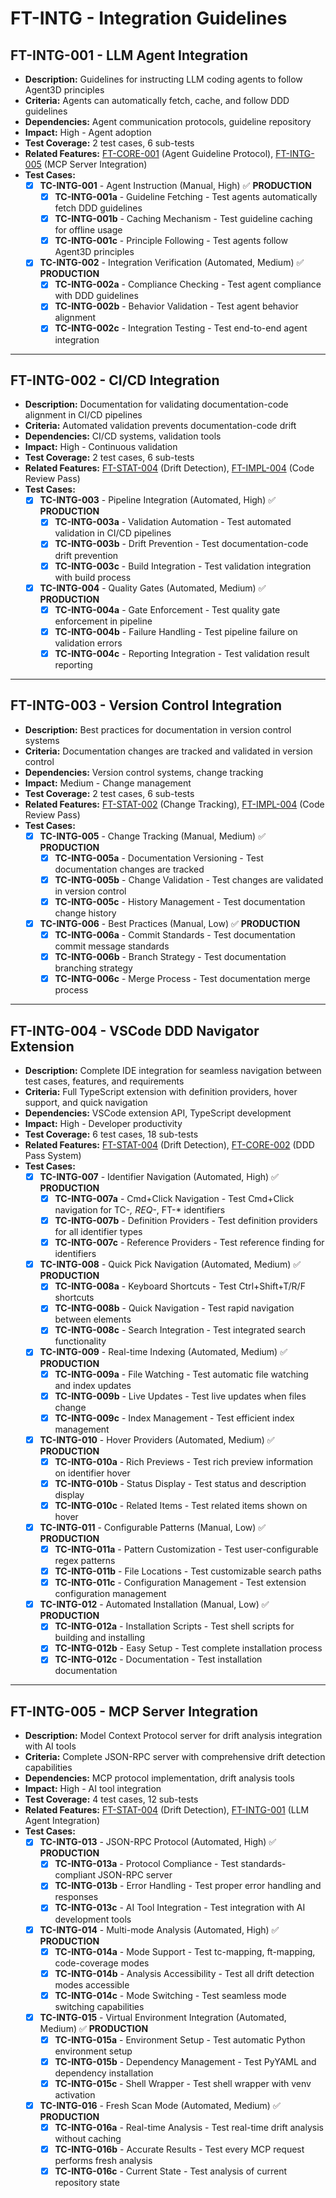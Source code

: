 # FT-INTG - Integration Guidelines

## FT-INTG-001 - LLM Agent Integration
- **Description:** Guidelines for instructing LLM coding agents to follow Agent3D principles
- **Criteria:** Agents can automatically fetch, cache, and follow DDD guidelines
- **Dependencies:** Agent communication protocols, guideline repository
- **Impact:** High - Agent adoption
- **Test Coverage:** 2 test cases, 6 sub-tests
- **Related Features:** [FT-CORE-001](core.md#ft-core-001) (Agent Guideline Protocol), [FT-INTG-005](integration.md#ft-intg-005) (MCP Server Integration)
- **Test Cases:**
    - [x] **TC-INTG-001** - Agent Instruction (Manual, High) ✅ **PRODUCTION**
        - [x] **TC-INTG-001a** - Guideline Fetching - Test agents automatically fetch DDD guidelines
        - [x] **TC-INTG-001b** - Caching Mechanism - Test guideline caching for offline usage
        - [x] **TC-INTG-001c** - Principle Following - Test agents follow Agent3D principles
    - [x] **TC-INTG-002** - Integration Verification (Automated, Medium) ✅ **PRODUCTION**
        - [x] **TC-INTG-002a** - Compliance Checking - Test agent compliance with DDD guidelines
        - [x] **TC-INTG-002b** - Behavior Validation - Test agent behavior alignment
        - [x] **TC-INTG-002c** - Integration Testing - Test end-to-end agent integration

---

## FT-INTG-002 - CI/CD Integration
- **Description:** Documentation for validating documentation-code alignment in CI/CD pipelines
- **Criteria:** Automated validation prevents documentation-code drift
- **Dependencies:** CI/CD systems, validation tools
- **Impact:** High - Continuous validation
- **Test Coverage:** 2 test cases, 6 sub-tests
- **Related Features:** [FT-STAT-004](status-tracking.md#ft-stat-004) (Drift Detection), [FT-IMPL-004](implementation.md#ft-impl-004) (Code Review Pass)
- **Test Cases:**
    - [x] **TC-INTG-003** - Pipeline Integration (Automated, High) ✅ **PRODUCTION**
        - [x] **TC-INTG-003a** - Validation Automation - Test automated validation in CI/CD pipelines
        - [x] **TC-INTG-003b** - Drift Prevention - Test documentation-code drift prevention
        - [x] **TC-INTG-003c** - Build Integration - Test validation integration with build process
    - [x] **TC-INTG-004** - Quality Gates (Automated, Medium) ✅ **PRODUCTION**
        - [x] **TC-INTG-004a** - Gate Enforcement - Test quality gate enforcement in pipeline
        - [x] **TC-INTG-004b** - Failure Handling - Test pipeline failure on validation errors
        - [x] **TC-INTG-004c** - Reporting Integration - Test validation result reporting

---

## FT-INTG-003 - Version Control Integration
- **Description:** Best practices for documentation in version control systems
- **Criteria:** Documentation changes are tracked and validated in version control
- **Dependencies:** Version control systems, change tracking
- **Impact:** Medium - Change management
- **Test Coverage:** 2 test cases, 6 sub-tests
- **Related Features:** [FT-STAT-002](status-tracking.md#ft-stat-002) (Change Tracking), [FT-IMPL-004](implementation.md#ft-impl-004) (Code Review Pass)
- **Test Cases:**
    - [x] **TC-INTG-005** - Change Tracking (Manual, Medium) ✅ **PRODUCTION**
        - [x] **TC-INTG-005a** - Documentation Versioning - Test documentation changes are tracked
        - [x] **TC-INTG-005b** - Change Validation - Test changes are validated in version control
        - [x] **TC-INTG-005c** - History Management - Test documentation change history
    - [x] **TC-INTG-006** - Best Practices (Manual, Low) ✅ **PRODUCTION**
        - [x] **TC-INTG-006a** - Commit Standards - Test documentation commit message standards
        - [x] **TC-INTG-006b** - Branch Strategy - Test documentation branching strategy
        - [x] **TC-INTG-006c** - Merge Process - Test documentation merge process

---

## FT-INTG-004 - VSCode DDD Navigator Extension
- **Description:** Complete IDE integration for seamless navigation between test cases, features, and requirements
- **Criteria:** Full TypeScript extension with definition providers, hover support, and quick navigation
- **Dependencies:** VSCode extension API, TypeScript development
- **Impact:** High - Developer productivity
- **Test Coverage:** 6 test cases, 18 sub-tests
- **Related Features:** [FT-STAT-004](status-tracking.md#ft-stat-004) (Drift Detection), [FT-CORE-002](core.md#ft-core-002) (DDD Pass System)
- **Test Cases:**
    - [x] **TC-INTG-007** - Identifier Navigation (Automated, High) ✅ **PRODUCTION**
        - [x] **TC-INTG-007a** - Cmd+Click Navigation - Test Cmd+Click navigation for TC-*, REQ-*, FT-* identifiers
        - [x] **TC-INTG-007b** - Definition Providers - Test definition providers for all identifier types
        - [x] **TC-INTG-007c** - Reference Providers - Test reference finding for identifiers
    - [x] **TC-INTG-008** - Quick Pick Navigation (Automated, Medium) ✅ **PRODUCTION**
        - [x] **TC-INTG-008a** - Keyboard Shortcuts - Test Ctrl+Shift+T/R/F shortcuts
        - [x] **TC-INTG-008b** - Quick Navigation - Test rapid navigation between elements
        - [x] **TC-INTG-008c** - Search Integration - Test integrated search functionality
    - [x] **TC-INTG-009** - Real-time Indexing (Automated, Medium) ✅ **PRODUCTION**
        - [x] **TC-INTG-009a** - File Watching - Test automatic file watching and index updates
        - [x] **TC-INTG-009b** - Live Updates - Test live updates when files change
        - [x] **TC-INTG-009c** - Index Management - Test efficient index management
    - [x] **TC-INTG-010** - Hover Providers (Automated, Medium) ✅ **PRODUCTION**
        - [x] **TC-INTG-010a** - Rich Previews - Test rich preview information on identifier hover
        - [x] **TC-INTG-010b** - Status Display - Test status and description display
        - [x] **TC-INTG-010c** - Related Items - Test related items shown on hover
    - [x] **TC-INTG-011** - Configurable Patterns (Manual, Low) ✅ **PRODUCTION**
        - [x] **TC-INTG-011a** - Pattern Customization - Test user-configurable regex patterns
        - [x] **TC-INTG-011b** - File Locations - Test customizable search paths
        - [x] **TC-INTG-011c** - Configuration Management - Test extension configuration management
    - [x] **TC-INTG-012** - Automated Installation (Manual, Low) ✅ **PRODUCTION**
        - [x] **TC-INTG-012a** - Installation Scripts - Test shell scripts for building and installing
        - [x] **TC-INTG-012b** - Easy Setup - Test complete installation process
        - [x] **TC-INTG-012c** - Documentation - Test installation documentation

---

## FT-INTG-005 - MCP Server Integration
- **Description:** Model Context Protocol server for drift analysis integration with AI tools
- **Criteria:** Complete JSON-RPC server with comprehensive drift detection capabilities
- **Dependencies:** MCP protocol implementation, drift analysis tools
- **Impact:** High - AI tool integration
- **Test Coverage:** 4 test cases, 12 sub-tests
- **Related Features:** [FT-STAT-004](status-tracking.md#ft-stat-004) (Drift Detection), [FT-INTG-001](integration.md#ft-intg-001) (LLM Agent Integration)
- **Test Cases:**
    - [x] **TC-INTG-013** - JSON-RPC Protocol (Automated, High) ✅ **PRODUCTION**
        - [x] **TC-INTG-013a** - Protocol Compliance - Test standards-compliant JSON-RPC server
        - [x] **TC-INTG-013b** - Error Handling - Test proper error handling and responses
        - [x] **TC-INTG-013c** - AI Tool Integration - Test integration with AI development tools
    - [x] **TC-INTG-014** - Multi-mode Analysis (Automated, High) ✅ **PRODUCTION**
        - [x] **TC-INTG-014a** - Mode Support - Test tc-mapping, ft-mapping, code-coverage modes
        - [x] **TC-INTG-014b** - Analysis Accessibility - Test all drift detection modes accessible
        - [x] **TC-INTG-014c** - Mode Switching - Test seamless mode switching capabilities
    - [x] **TC-INTG-015** - Virtual Environment Integration (Automated, Medium) ✅ **PRODUCTION**
        - [x] **TC-INTG-015a** - Environment Setup - Test automatic Python environment setup
        - [x] **TC-INTG-015b** - Dependency Management - Test PyYAML and dependency installation
        - [x] **TC-INTG-015c** - Shell Wrapper - Test shell wrapper with venv activation
    - [x] **TC-INTG-016** - Fresh Scan Mode (Automated, Medium) ✅ **PRODUCTION**
        - [x] **TC-INTG-016a** - Real-time Analysis - Test real-time drift analysis without caching
        - [x] **TC-INTG-016b** - Accurate Results - Test every MCP request performs fresh analysis
        - [x] **TC-INTG-016c** - Current State - Test analysis of current repository state
